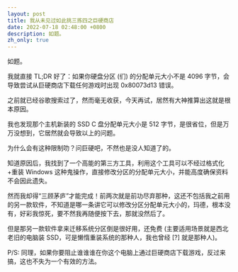 ```yaml
---
layout: post
title: 我从未见过如此挑三拣四之巨硬商店
date: 2022-07-18 02:48:00 +0800
description: 如题。
zh_only: true
---
```

如题。

我就直接 TL;DR 好了：如果你硬盘分区 (们) 的分配单元大小不是 4096 字节，会导致尝试从巨硬商店下载任何游戏时出现 0x80073d13 错误。

之前就已经谷歌搜索过了，然而毫无收获，今天再试，居然有大神推算出这就是根本原因。

我也发现那个主机新装的 SSD C 盘分配单元大小是 512 字节，是很省位，但是万万没想到，它居然就会导致以上的问题。

为什么会有这种限制叻？问巨硬吧，不然也是没人知道了的。

知道原因后，我找到了一个高能的第三方工具，利用这个工具可以不经过格式化+重装 Windows 这种鬼操作，直接修改分区的分配单元大小，并能高度确保资料不会因此遗失。

然而我却得“三顾茅庐”才能完成！前两次就是前功尽弃那种，这还不包括我之前用的另一款软件，不知道是哪一条讲它可以修改分区分配单元大小的，玛德，根本没有，好彩我惊死，要不然我再随便按下去，那就没然后了。

但是那另一款软件拿来迁移系统分区倒是很好用，还免费 (主要适用场景就是西北老旧的电脑装 SSD，可是懒惰重装系统的那种人，我也曾经 \[?\] 就是那种人)。

P/S: 同理，如果你要阻止谁谁谁在你这个电脑上通过巨硬商店下载游戏，反过来搞，这也不失为一个有效的方法。
